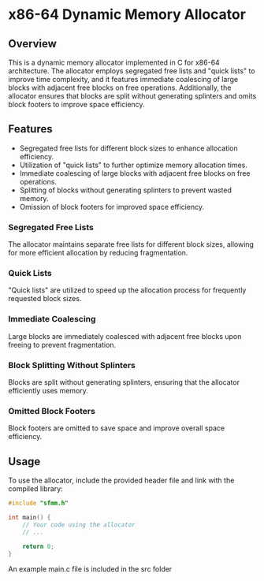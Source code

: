 # x86-64 Dynamic Memory Allocator

## Overview

This is a dynamic memory allocator implemented in C for x86-64 architecture. The allocator employs segregated free lists and "quick lists" to improve time complexity, and it features immediate coalescing of large blocks with adjacent free blocks on free operations. Additionally, the allocator ensures that blocks are split without generating splinters and omits block footers to improve space efficiency.

## Features

- Segregated free lists for different block sizes to enhance allocation efficiency.
- Utilization of "quick lists" to further optimize memory allocation times.
- Immediate coalescing of large blocks with adjacent free blocks on free operations.
- Splitting of blocks without generating splinters to prevent wasted memory.
- Omission of block footers for improved space efficiency.

### Segregated Free Lists

The allocator maintains separate free lists for different block sizes, allowing for more efficient allocation by reducing fragmentation.

### Quick Lists

"Quick lists" are utilized to speed up the allocation process for frequently requested block sizes.

### Immediate Coalescing

Large blocks are immediately coalesced with adjacent free blocks upon freeing to prevent fragmentation.

### Block Splitting Without Splinters

Blocks are split without generating splinters, ensuring that the allocator efficiently uses memory.

### Omitted Block Footers

Block footers are omitted to save space and improve overall space efficiency.

## Usage

To use the allocator, include the provided header file and link with the compiled library:

```c
#include "sfmm.h"

int main() {
    // Your code using the allocator
    // ...
    
    return 0;
}
```

An example main.c file is included in the src folder

